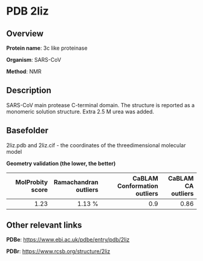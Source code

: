 # PDB 2liz

## Overview

**Protein name**: 3c like proteinase

**Organism**: SARS-CoV

**Method**: NMR

## Description

SARS-CoV main protease C-terminal domain. The structure is reported as a monomeric solution structure. Extra 2.5 M urea was added.

## Basefolder

2liz.pdb and 2liz.cif - the coordinates of the threedimensional molecular model




**Geometry validation (the lower, the better)**

|   |**MolProbity<br>score**| **Ramachandran<br>outliers** | **CaBLAM<br>Conformation outliers** | **CaBLAM<br>CA outliers** |
|---|-------------:|----------------:|----------------:|----------------:|
||  1.23|  1.13 %|0.9|0.86|


## Other relevant links 
**PDBe**:  https://www.ebi.ac.uk/pdbe/entry/pdb/2liz
 
**PDBr**: https://www.rcsb.org/structure/2liz 
